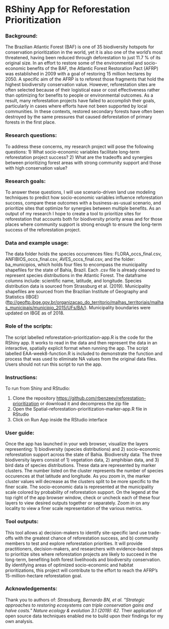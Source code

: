 # RShiny App for Reforestation Prioritization

### Background: 
The Brazilian Atlantic Forest (BAF) is one of 35 biodiversity hotspots for conservation prioritization in the world, yet it is also one of the world’s most threatened, having been reduced through deforestation to just 11.7 % of its original size. In an effort to restore some of the environmental and socio-economic benefits of the BAF, the Atlantic Forest Restoration Pact (AFRP) was established in 2009 with a goal of restoring 15 million hectares by 2050. A specific aim of the AFRP is to reforest those fragments that hold the highest biodiversity conservation value. However, reforestation sites are often selected because of their logistical ease or cost effectiveness rather than optimizing for benefits to people or environmental outcomes. As a result, many reforestation projects have failed to accomplish their goals, particularly in cases where efforts have not been supported by local communities. In these contexts, restored secondary forests have often been destroyed by the same pressures that caused deforestation of primary forests in the first place.

### Research questions: 
To address these concerns, my research project will pose the following questions: 1) What socio-economic variables facilitate long-term reforestation project success? 2) What are the tradeoffs and synergies between prioritizing forest areas with strong community support and those with high conservation value? 

### Research goals: 
To answer these questions, I will use scenario-driven land use modeling techniques to predict how socio-economic variables influence reforestation success, compare these outcomes with a business-as-usual scenario, and prioritize sites that optimize for synergies between multiple benefits. As an output of my research I hope to create a tool to prioritize sites for reforestation that accounts both for biodiversity priority areas and for those places where community support is strong enough to ensure the long-term success of the reforestation project. 

### Data and example usage: 
The data folder holds the species occurrences files: FLORA_occs_final.csv, ANFIBIOS_occs_final.csv, AVES_occs_final.csv, and the folder: ba_municipios, which holds four files to encompass the municipality shapefiles for the state of Bahia, Brazil. Each .csv file is already cleaned to represent species distributions in the Atlantic Forest. The dataframe columns include: scientific name, latitude, and longitude. Species distribution data is sourced from Strassburg et al. (2019). Municipality shapefiles are sourced from the Brazilian Institute of Geography and Statistics (IBGE) (ftp://geoftp.ibge.gov.br/organizacao_do_territorio/malhas_territoriais/malhas_municipais/municipio_2015/UFs/BA/). Municipality boundaries were updated on IBGE as of 2018. 

### Role of the scripts: 
The script labelled reforestation-prioritization-app.R is the code for the RShiny app. It works to read in the data and then represent the data in an interactive, spatially explicit format when running the app. 
The script labelled EAA-week8-function.R is included to demonstrate the function and process that was used to eliminate NA values from the original data files. Users should not run this script to run the app. 

### Instructions: 
To run from Shiny and RStudio:
1. Clone the repository https://github.com/rbenzeev/reforestation-prioritization or download it and decompress the zip file
2. Open the Spatial-reforestation-prioritization-marker-app.R file in RStudio
3. Click on Run App inside the RStudio interface

### User guide: 
Once the app has launched in your web browser, visualize the layers representing: 1) biodiversity (species distributions) and 2) socio-economic reforestation support across the state of Bahia. 
Biodiversity data: The three biodiversity layers consist of 1) vegetation data, 2) amphibian data, and 3) bird data of species distributions. These data are represented by marker clusters. The number listed on the cluster represents the number of species occurences at that latitude and longitude. As you zoom in, the marker cluster values will decrease as the clusters split to be more specific to the finer scale. The socio-economic data is represented at the municipality scale colored by probability of reforestation support. On the legend at the top right of the app browser window, check or uncheck each of these four layers to view desired outputs together or separately. Zoom in on any locality to view a finer scale representation of the various metrics. 

### Tool outputs:
This tool allows a) decision-makers to identify site-specific land use trade-offs with the greatest chance of reforestation success, and b) community members to test and explore reforestation priorities. It will provide practitioners, decision-makers, and researchers with evidence-based steps to prioritize sites where reforestation projects are likely to succeed in the long-term, benefiting both forest livelihoods and biodiversity conservation. By identifying areas of optimized socio-economic and habitat prioritizations, this project will contribute to the effort to reach the AFRP’s 15-million-hectare reforestation goal.

### Acknowledgements: 
Thank you to authors of: *Strassburg, Bernardo BN, et al. "Strategic approaches to restoring ecosystems can triple conservation gains and halve costs." Nature ecology & evolution 3.1 (2019): 62.* Their application of open source data techniques enabled me to build upon their findings for my own analysis. 
